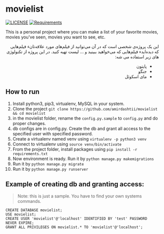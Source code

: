 # movielist

[![LICENSE](https://img.shields.io/badge/LICENSE-GPL----3.0-green)](https://github.com/amirdashtii/movielist/blob/master/LICENSE) 
[![Requirements](https://img.shields.io/badge/Requirements-See%20Here-orange)](https://github.com/amirdashtii/movielist/blob/master/requirements.txt)

This is a personal project where you can make a list of your favorite movies, movies you've seen, movies you want to see, etc.

<div dir="rtl"> 
این یک پروژه‌ی شخصی است که در آن می‌توانید از فیلم‌های مورد علاقه‌تانء فیلم‌هایی که دیده‌ایدء فیلم‌هایی که می‌خواهید ببینید و ... لیست  تهیه کنید.
 در این پروژه از تکنولوژی های زیر استفاده می شه:

- پایتون
- جنگو
- مای اسکوئل

</div>

## How to run
1. Install python3, pip3, virtualenv, MySQL in your system.
2. Clone the project `git clone https://github.com/amirdashtii/movielist && cd movielist`
3. in the movielist folder, rename the `config.py.sample` to `config.py` and do proper changes.
4. db configs are in config.py. Create the db and grant all access to the specified user with specified password.
5. Create a virtualenv named venv using `virtualenv -p python3 venv`
6. Connect to virtualenv using `source venv/bin/activate`
7. From the project folder, install packages using `pip install -r requirements.txt`
8. Now environment is ready. Run it by `python manage.py makemigrations`
9. Run it by `python manage.py migrate`
10. Run it by `python manage.py runserver`

## Example of creating db and granting access:

> Note: this is just a sample. You have to find your own systems commands.

```
CREATE DATABASE movielist;
USE movielist;
CREATE USER 'movielist'@'localhost' IDENTIFIED BY 'test' PASSWORD NEVER EXPIRE;
GRANT ALL PRIVILEGES ON movielist.* TO 'movielist'@'localhost';
```